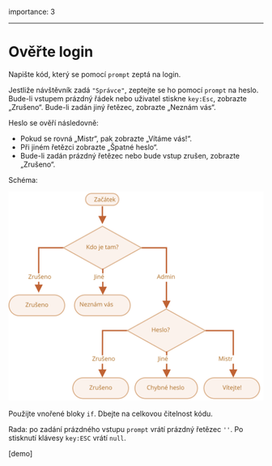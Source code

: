 importance: 3

---

# Ověřte login

Napište kód, který se pomocí `prompt` zeptá na login.

Jestliže návštěvník zadá `"Správce"`, zeptejte se ho pomocí `prompt` na heslo. Bude-li vstupem prázdný řádek nebo uživatel stiskne `key:Esc`, zobrazte „Zrušeno“. Bude-li zadán jiný řetězec, zobrazte „Neznám vás“.

Heslo se ověří následovně:

- Pokud se rovná „Mistr“, pak zobrazte „Vítáme vás!“.
- Při jiném řetězci zobrazte „Špatné heslo“.
- Bude-li zadán prázdný řetězec nebo bude vstup zrušen, zobrazte „Zrušeno“.

Schéma:

![](ifelse_task.svg)

Použijte vnořené bloky `if`. Dbejte na celkovou čitelnost kódu.

Rada: po zadání prázdného vstupu `prompt` vrátí prázdný řetězec `''`. Po stisknutí klávesy `key:ESC` vrátí `null`.

[demo]
